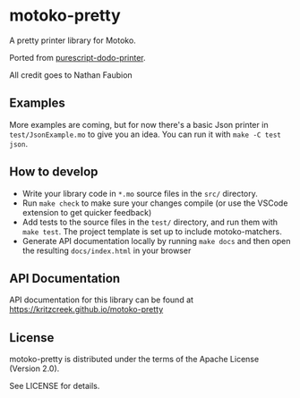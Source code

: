 # motoko-pretty

A pretty printer library for Motoko.

Ported from [purescript-dodo-printer](https://github.com/natefaubion/purescript-dodo-printer).

All credit goes to Nathan Faubion

## Examples

More examples are coming, but for now there's a basic Json printer in `test/JsonExample.mo` to
give you an idea.
You can run it with `make -C test json`.

## How to develop

- Write your library code in `*.mo` source files in the `src/` directory.
- Run `make check` to make sure your changes compile (or use the
  VSCode extension to get quicker feedback)
- Add tests to the source files in the `test/` directory, and run them
  with `make test`. The project template is set up to include
  motoko-matchers.
- Generate API documentation locally by running `make docs` and then
  open the resulting `docs/index.html` in your browser

## API Documentation

API documentation for this library can be found at https://kritzcreek.github.io/motoko-pretty

## License

motoko-pretty is distributed under the terms of the Apache License (Version 2.0).

See LICENSE for details.
